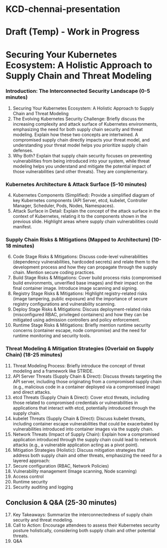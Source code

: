 # KCD-chennai-presentation 

# **Draft (Temp) - Work in Progress**

# Securing Your Kubernetes Ecosystem: A Holistic Approach to Supply Chain and Threat Modeling

### Introduction: The Interconnected Security Landscape (0-5 minutes) 

1. Securing Your Kubernetes Ecosystem: A Holistic Approach to Supply Chain and Threat Modeling
2. The Evolving Kubernetes Security Challenge: Briefly discuss the increasing complexity and attack surface of Kubernetes environments, emphasizing the need for both supply chain security and threat modeling. Explain how these two concepts are intertwined. A compromised supply chain directly impacts your threat model, and understanding your threat model helps you prioritize supply chain defenses.
3. Why Both? Explain that supply chain security focuses on preventing vulnerabilities from being introduced into your system, while threat modeling helps you understand and mitigate the potential impact of those vulnerabilities (and other threats). They are complementary.

### Kubernetes Architecture & Attack Surface (5-10 minutes)

4. Kubernetes Components (Simplified): Provide a simplified diagram of key Kubernetes components (API Server, etcd, kubelet, Controller Manager, Scheduler, Pods, Nodes, Namespaces).
5. Attack Surface in Detail: Explain the concept of the attack surface in the context of Kubernetes, relating it to the components shown in the previous slide. Highlight areas where supply chain vulnerabilities could manifest.

### Supply Chain Risks & Mitigations (Mapped to Architecture) (10-18 minutes) 

6. Code Stage Risks & Mitigations: Discuss code-level vulnerabilities (dependency vulnerabilities, hardcoded secrets) and relate them to the development process and how they can propagate through the supply chain. Mention secure coding practices.
7. Build Stage Risks & Mitigations: Cover build process risks (compromised build environments, unverified base images) and their impact on the final container image. Introduce image scanning and signing.
8. Registry Stage Risks & Mitigations: Highlight registry-related risks (image tampering, public exposure) and the importance of secure registry configurations and vulnerability scanning.
9. Deploy Stage Risks & Mitigations: Discuss deployment-related risks (misconfigured RBAC, privileged containers) and how they can be mitigated using admission controllers and policy enforcement.
10. Runtime Stage Risks & Mitigations: Briefly mention runtime security concerns (container escape, node compromise) and the need for runtime monitoring and security tools.

### Threat Modeling & Mitigation Strategies (Overlaid on Supply Chain) (18-25 minutes) 

11. Threat Modeling Process: Briefly introduce the concept of threat modeling and a framework like STRIDE.
12. API Server Threats (Supply Chain & Direct): Discuss threats targeting the API server, including those originating from a compromised supply chain (e.g., malicious code in a container deployed via a compromised image) and direct attacks.
13. etcd Threats (Supply Chain & Direct): Cover etcd threats, including those related to compromised credentials or vulnerabilities in applications that interact with etcd, potentially introduced through the supply chain.
14. kubelet Threats (Supply Chain & Direct): Discuss kubelet threats, including container escape vulnerabilities that could be exacerbated by vulnerabilities introduced into container images via the supply chain.
15. Network Threats (Impact of Supply Chain): Explain how a compromised application introduced through the supply chain could lead to network attacks (e.g., a vulnerable application acting as a pivot point).
16. Mitigation Strategies (Holistic): Discuss mitigation strategies that address both supply chain and other threats, emphasizing the need for a layered approach:
  1. Secure configuration (RBAC, Network Policies)
  2. Vulnerability management (Image scanning, Node scanning)
  3. Access control
  4. Runtime security
  5. Security auditing and logging

## Conclusion & Q&A (25-30 minutes) 

17. Key Takeaways: Summarize the interconnectedness of supply chain security and threat modeling.
18. Call to Action: Encourage attendees to assess their Kubernetes security posture holistically, considering both supply chain and other potential threats.
19. Q&A





